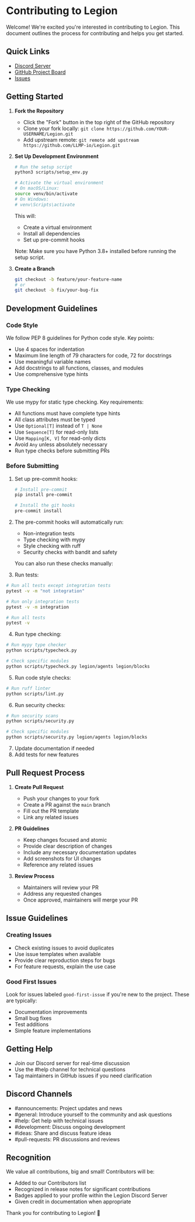 # Contributing to Legion

Welcome! We're excited you're interested in contributing to Legion. This document outlines the process for contributing and helps you get started.

## Quick Links
- [Discord Server](https://discord.gg/9QnHYaAD)
- [GitHub Project Board](https://github.com/orgs/LLMP-io/projects/1)
- [Issues](https://github.com/LLMP-io/Legion/issues)

## Getting Started

1. **Fork the Repository**
   - Click the "Fork" button in the top right of the GitHub repository
   - Clone your fork locally: `git clone https://github.com/YOUR-USERNAME/Legion.git`
   - Add upstream remote: `git remote add upstream https://github.com/LLMP-io/Legion.git`

2. **Set Up Development Environment**
   ```bash
   # Run the setup script
   python3 scripts/setup_env.py

   # Activate the virtual environment
   # On macOS/Linux:
   source venv/bin/activate
   # On Windows:
   # venv\Scripts\activate
   ```

   This will:
   - Create a virtual environment
   - Install all dependencies
   - Set up pre-commit hooks

   Note: Make sure you have Python 3.8+ installed before running the setup script.

3. **Create a Branch**
   ```bash
   git checkout -b feature/your-feature-name
   # or
   git checkout -b fix/your-bug-fix
   ```

## Development Guidelines

### Code Style
We follow PEP 8 guidelines for Python code style. Key points:
- Use 4 spaces for indentation
- Maximum line length of 79 characters for code, 72 for docstrings
- Use meaningful variable names
- Add docstrings to all functions, classes, and modules
- Use comprehensive type hints

### Type Checking
We use mypy for static type checking. Key requirements:
- All functions must have complete type hints
- All class attributes must be typed
- Use `Optional[T]` instead of `T | None`
- Use `Sequence[T]` for read-only lists
- Use `Mapping[K, V]` for read-only dicts
- Avoid `Any` unless absolutely necessary
- Run type checks before submitting PRs

### Before Submitting
1. Set up pre-commit hooks:
   ```bash
   # Install pre-commit
   pip install pre-commit

   # Install the git hooks
   pre-commit install
   ```

2. The pre-commit hooks will automatically run:
   - Non-integration tests
   - Type checking with mypy
   - Style checking with ruff
   - Security checks with bandit and safety

   You can also run these checks manually:

3. Run tests:
```bash
# Run all tests except integration tests
pytest -v -m "not integration"

# Run only integration tests
pytest -v -m integration

# Run all tests
pytest -v
```

4. Run type checking:
```bash
# Run mypy type checker
python scripts/typecheck.py

# Check specific modules
python scripts/typecheck.py legion/agents legion/blocks
```

5. Run code style checks:
```bash
# Run ruff linter
python scripts/lint.py
```

6. Run security checks:
```bash
# Run security scans
python scripts/security.py

# Check specific modules
python scripts/security.py legion/agents legion/blocks
```

7. Update documentation if needed
8. Add tests for new features

## Pull Request Process

1. **Create Pull Request**
   - Push your changes to your fork
   - Create a PR against the `main` branch
   - Fill out the PR template
   - Link any related issues

2. **PR Guidelines**
   - Keep changes focused and atomic
   - Provide clear description of changes
   - Include any necessary documentation updates
   - Add screenshots for UI changes
   - Reference any related issues

3. **Review Process**
   - Maintainers will review your PR
   - Address any requested changes
   - Once approved, maintainers will merge your PR

## Issue Guidelines

### Creating Issues
- Check existing issues to avoid duplicates
- Use issue templates when available
- Provide clear reproduction steps for bugs
- For feature requests, explain the use case

### Good First Issues
Look for issues labeled `good-first-issue` if you're new to the project. These are typically:
- Documentation improvements
- Small bug fixes
- Test additions
- Simple feature implementations

## Getting Help

- Join our Discord server for real-time discussion
- Use the #help channel for technical questions
- Tag maintainers in GitHub issues if you need clarification

## Discord Channels

- #announcements: Project updates and news
- #general: Introduce yourself to the community and ask questions
- #help: Get help with technical issues
- #development: Discuss ongoing development
- #ideas: Share and discuss feature ideas
- #pull-requests: PR discussions and reviews

## Recognition

We value all contributions, big and small! Contributors will be:
- Added to our Contributors list
- Recognized in release notes for significant contributions
- Badges applied to your profile within the Legion Discord Server
- Given credit in documentation when appropriate

Thank you for contributing to Legion! 🚀
